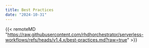 ```yaml
---
title: Best Practices
date: "2024-10-31"
---
```


{{< remoteMD "https://raw.githubusercontent.com/rhdhorchestrator/serverless-workflows/refs/heads/v1.4.x/best-practices.md?raw=true" >}}

